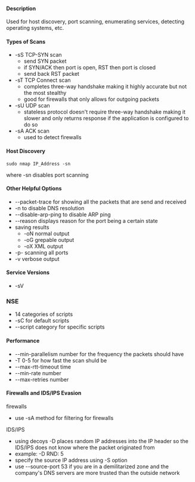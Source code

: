 #### Description
Used for host discovery, port scanning, enumerating services, detecting operating systems, etc. 

#### Types of Scans
- -sS TCP-SYN scan
	- send SYN packet
	- if SYN/ACK then port is open, RST then port is closed
	- send back RST packet 
- -sT TCP Connect scan
	- completes three-way handshake making it highly accurate but not the most stealthy
	- good for firewalls that only allows for outgoing packets
- -sU UDP scan
	- stateless protocol doesn't require three-way handshake making it slower and only returns response if the application is configured to do so
- -sA ACK scan
	- used to detect firewalls

#### Host Discovery
```
sudo nmap IP_Address -sn 
```

where -sn disables port scanning 

#### Other Helpful Options
- --packet-trace for showing all the packets that are send and received
- -n to disable DNS resolution
- --disable-arp-ping to disable ARP ping
- --reason displays reason for the port being a certain state
- saving results 
	- -oN normal output
	- -oG grepable output 
	- -oX XML output
- -p- scanning all ports
- -v verbose output 

#### Service Versions
- -sV

### NSE
- 14 categories of scripts
- -sC for default scripts 
- --script category for specific scripts 

#### Performance
- --min-parallelism number for the frequency the packets should have 
- -T 0-5 for how fast the scan shuld be 
- --max-rtt-timeout time 
- --min-rate number
- --max-retries number 


#### Firewalls and IDS/IPS Evasion

firewalls 
- use -sA method for filtering for firewalls 

IDS/IPS
- using decoys -D places random IP addresses into the IP header so the IDS/IPS does not know where the packet originated from 
- example: -D RND: 5
- specify the source IP address using -S option
- use --source-port 53 if you are in a demilitarized zone and the company's DNS servers are more trusted than the outside network
